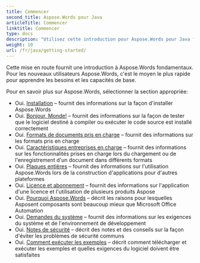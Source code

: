 ```yaml
---
title: Commencer
second_title: Aspose.Words pour Java
articleTitle: Commencer
linktitle: Commencer
type: docs
description: "Utilisez cette introduction pour Aspose.Words pour Java fondamentaux pour commencer à réaliser la valeur de Aspose.Words pour tes affaires."
weight: 10
url: /fr/java/getting-started/
---
```


Cette mise en route fournit une introduction à Aspose.Words fondamentaux. Pour les nouveaux utilisateurs Aspose.Words, c'est le moyen le plus rapide pour apprendre les besoins et les capacités de base.

Pour en savoir plus sur Aspose.Words, sélectionner la section appropriée:

- Oui. [Installation](/words/fr/java/installation/) – fournit des informations sur la façon d'installer Aspose.Words
- Oui. [Bonjour, Monde!](/words/fr/java/hello-world/) – fournit des informations sur la façon de tester que le logiciel destiné à compiler ou exécuter le code source est installé correctement
- Oui. [Formats de documents pris en charge](/words/fr/java/supported-document-formats/) – fournit des informations sur les formats pris en charge
- Oui. [Caractéristiques entreprises en charge](/words/fr/java/features/) – fournit des informations sur les fonctionnalités prises en charge lors du chargement ou de l'enregistrement d'un document dans différents formats
- Oui. [Plaques entières](/words/java/platforms-and-interoperability/) – fournit des informations sur l'utilisation Aspose.Words lors de la construction d'applications pour d'autres plateformes
- Oui. [Licence et abonnement](/words/fr/java/licensing/) – fournit des informations sur l'application d'une licence et l'utilisation de plusieurs produits Aspose
- Oui. [Pourquoi Aspose.Words](/words/java/aspose-words-or-other-solutions/) – décrit les raisons pour lesquelles Asposent composants sont beaucoup mieux que Microsoft Office Automation
- Oui. [Demandes du système](/words/fr/java/system-requirements/) – fournit des informations sur les exigences du système et de l'environnement de développement
- Oui. [Notes de sécurité](/words/fr/java/security/) – décrit des notes et des conseils sur la façon d'éviter les problèmes de sécurité communs
- Oui. [Comment exécuter les exemples](/words/fr/java/how-to-run-the-examples/) – décrit comment télécharger et exécuter les exemples et quelles exigences du logiciel doivent être satisfaites
